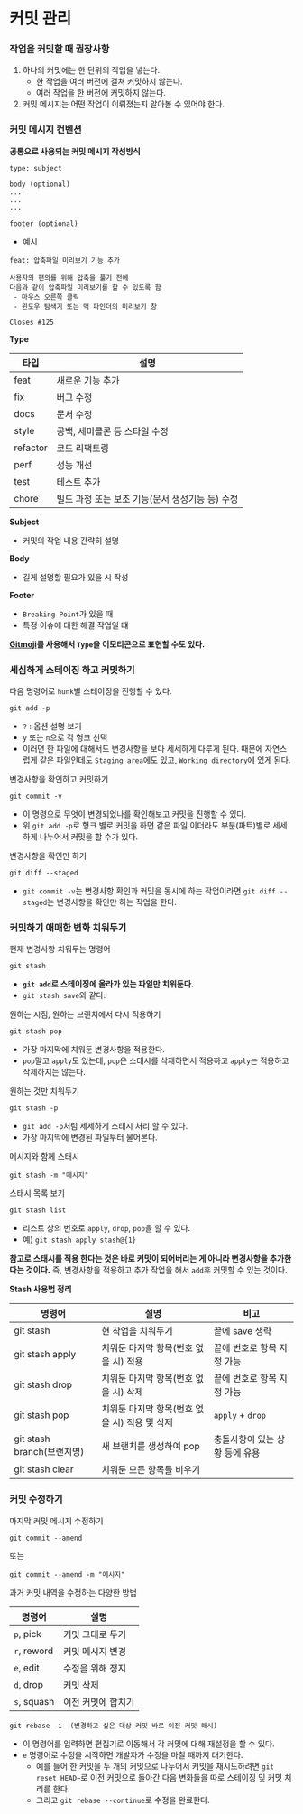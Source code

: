 # 커밋 관리

### 작업을 커밋할 때 권장사항
1. 하나의 커밋에는 한 단위의 작업을 넣는다.
   - 한 작업을 여러 버전에 걸쳐 커밋하지 않는다.
   - 여러 작업을 한 버전에 커밋하지 않는다.
2. 커밋 메시지는 어떤 작업이 이뤄졌는지 알아볼 수 있어야 한다.

### 커밋 메시지 컨벤션

**공통으로 사용되는 커밋 메시지 작성방식**
```text
type: subject

body (optional)
...
...
...

footer (optional)
```
- 예시
```text
feat: 압축파일 미리보기 기능 추가

사용자의 편의를 위해 압축을 풀기 전에
다음과 같이 압축파일 미리보기를 할 수 있도록 함
 - 마우스 오른쪽 클릭
 - 윈도우 탐색기 또는 맥 파인더의 미리보기 창

Closes #125
```

**Type**

| 타입       | 설명                           |
|----------|------------------------------|
| feat     | 새로운 기능 추가                    |
| fix      | 버그 수정                        |
| docs     | 문서 수정                        |
| style    | 공백, 세미콜론 등 스타일 수정            |
| refactor | 코드 리팩토링                      |
| perf     | 성능 개선                        |
| test     | 테스트 추가                       |
| chore    | 빌드 과정 또는 보조 기능(문서 생성기능 등) 수정 |

**Subject**
- 커밋의 작업 내용 간략히 설명

**Body**
- 길게 설명할 필요가 있을 시 작성

**Footer**
- `Breaking Point`가 있을 때
- 특정 이슈에 대한 해결 작업일 떄

**[Gitmoji](https://gitmoji.dev/)를 사용해서 `Type`을 이모티콘으로 표현할 수도 있다.**

### 세심하게 스테이징 하고 커밋하기

다음 명령어로 `hunk`별 스테이징을 진행할 수 있다.
```text
git add -p
```
- `?` : 옵션 설명 보기
- `y` 또는 `n`으로 각 헝크 선택
- 이러면 한 파일에 대해서도 변경사항을 보다 세세하게 다루게 된다. 때문에 자연스럽게 같은 파일인데도 `Staging area`에도 있고, `Working directory`에 있게 된다.

변경사항을 확인하고 커밋하기
```text
git commit -v
```
- 이 명령으로 무엇이 변경되었나를 확인해보고 커밋을 진행할 수 있다.
- 위 `git add -p`로 헝크 별로 커밋을 하면 같은 파일 이더라도 부분(파트)별로 세세하게 나누어서 커밋을 할 수가 있다.

변경사항을 확인만 하기
```text
git diff --staged
```
- `git commit -v`는 변경사항 확인과 커밋을 동시에 하는 작업이라면 `git diff --staged`는 변경사항을 확인만 하는 작업을 한다.

### 커밋하기 애매한 변화 치워두기

현재 변경사항 치워두는 명령어
```text
git stash
```
- **`git add`로 스테이징에 올라가 있는 파일만 치워둔다.**
- `git stash save`와 같다.

원하는 시점, 원하는 브랜치에서 다시 적용하기
```text
git stash pop
```
- 가장 마지막에 치워둔 변경사항을 적용한다.
- `pop`말고 `apply`도 있는데, `pop`은 스태시를 삭제하면서 적용하고 `apply`는 적용하고 삭제하지는 않는다.

원하는 것만 치워두기
```text
git stash -p
```
- `git add -p`처럼 세세하게 스태시 처리 할 수 있다.
- 가장 마지막에 변경된 파일부터 물어본다.

메시지와 함께 스태시
```text
git stash -m "메시지"
```

스태시 목록 보기
```text
git stash list
```
- 리스트 상의 번호로 `apply`, `drop`, `pop`을 할 수 있다.
- 예) `git stash apply stash@{1}`

**참고로 스태시를 적용 한다는 것은 바로 커밋이 되어버리는 게 아니라 변경사항을 추가한다는 것이다.** 즉, 변경사항을 적용하고 추가 작업을 해서 `add`후 커밋할 수 있는 것이다.

**Stash 사용법 정리**

| 명령어                    | 설명                          | 비고                |
|------------------------|-----------------------------|-------------------|
| git stash              | 현 작업을 치워두기                  | 끝에 save 생략        |
| git stash apply        | 치워둔 마지막 항목(번호 없을 시) 적용      | 끝에 번호로 항목 지정 가능   |
| git stash drop         | 치워둔 마지막 항목(번호 없을 시) 삭제      | 끝에 번호로 항목 지정 가능   |
| git stash pop          | 치워둔 마지막 항목(번호 없을 시) 적용 및 삭제 | `apply` + `drop`  | 
| git stash branch(브랜치명) | 새 브랜치를 생성하여 pop             | 충돌사항이 있는 상황 등에 유용 |
| git stash clear        | 치워둔 모든 항목들 비우기              |                   |


### 커밋 수정하기

마지막 커밋 메시지 수정하기
```text
git commit --amend
```
또는
```text
git commit --amend -m "메시지"
```

과거 커밋 내역을 수정하는 다양한 방법

| 명령어         | 설명         |
|-------------|------------|
| `p`, pick   | 커밋 그대로 두기  |
| `r`, reword | 커밋 메시지 변경  |
| `e`, edit   | 수정을 위해 정지  |
| `d`, drop   | 커밋 삭제      |
| `s`, squash | 이전 커밋에 합치기 |

```text
git rebase -i  (변경하고 싶은 대상 커밋 바로 이전 커밋 해시)
```
- 이 명령어를 입력하면 편집기로 이동해서 각 커밋에 대해 재설정을 할 수 있다.
- `e` 명령어로 수정을 시작하면 개발자가 수정을 마칠 때까지 대기한다.
  - 예를 들어 한 커밋을 두 개의 커밋으로 나누어서 커밋을 재시도하려면 `git reset HEAD~`로 이전 커밋으로 돌아간 다음 변화들을 따로 스테이징 및 커밋 처리를 한다.
  - 그리고 `git rebase --continue`로 수정을 완료한다.